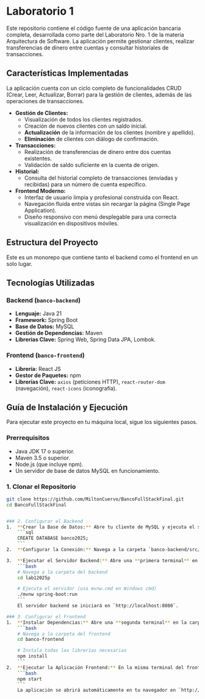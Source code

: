 


# Laboratorio 1

Este repositorio contiene el código fuente de una aplicación bancaria completa, desarrollada como parte del Laboratorio Nro. 1 de la materia Arquitectura de Software. La aplicación permite gestionar clientes, realizar transferencias de dinero entre cuentas y consultar historiales de transacciones.

## Características Implementadas

La aplicación cuenta con un ciclo completo de funcionalidades CRUD (Crear, Leer, Actualizar, Borrar) para la gestión de clientes, además de las operaciones de transacciones.

* **Gestión de Clientes:**
    * Visualización de todos los clientes registrados.
    * Creación de nuevos clientes con un saldo inicial.
    * **Actualización** de la información de los clientes (nombre y apellido).
    * **Eliminación** de clientes con diálogo de confirmación.
* **Transacciones:**
    * Realización de transferencias de dinero entre dos cuentas existentes.
    * Validación de saldo suficiente en la cuenta de origen.
* **Historial:**
    * Consulta del historial completo de transacciones (enviadas y recibidas) para un número de cuenta específico.
* **Frontend Moderno:**
    * Interfaz de usuario limpia y profesional construida con React.
    * Navegación fluida entre vistas sin recargar la página (Single Page Application).
    * Diseño responsivo con menú desplegable para una correcta visualización en dispositivos móviles.

## Estructura del Proyecto

Este es un monorepo que contiene tanto el backend como el frontend en un solo lugar.


## Tecnologías Utilizadas

### Backend (`banco-backend`)
* **Lenguaje:** Java 21
* **Framework:** Spring Boot
* **Base de Datos:** MySQL
* **Gestión de Dependencias:** Maven
* **Librerías Clave:** Spring Web, Spring Data JPA, Lombok.

### Frontend (`banco-frontend`)
* **Librería:** React JS
* **Gestor de Paquetes:** npm
* **Librerías Clave:** `axios` (peticiones HTTP), `react-router-dom` (navegación), `react-icons` (iconografía).

## Guía de Instalación y Ejecución

Para ejecutar este proyecto en tu máquina local, sigue los siguientes pasos.

### Prerrequisitos
* Java JDK 17 o superior.
* Maven 3.5 o superior.
* Node.js (que incluye npm).
* Un servidor de base de datos MySQL en funcionamiento.

### 1. Clonar el Repositorio
```bash
git clone https://github.com/MiltonCuervo/BancoFullStackFinal.git
cd BancoFullStackFinal


### 2. Configurar el Backend
1.  **Crear la Base de Datos:** Abre tu cliente de MySQL y ejecuta el siguiente comando:
    ```sql
    CREATE DATABASE banco2025;
    ```
2.  **Configurar la Conexión:** Navega a la carpeta `banco-backend/src/main/resources/` y abre el archivo `application.properties`. Asegúrate de que las credenciales (`spring.datasource.username` y `spring.datasource.password`) coincidan con tu configuración local de MySQL.

3.  **Ejecutar el Servidor Backend:** Abre una **primera terminal** en la carpeta raíz del proyecto y ejecuta:
    ```bash
    # Navega a la carpeta del backend
    cd lab12025p

    # Ejecuta el servidor (usa mvnw.cmd en Windows cmd)
    ./mvnw spring-boot:run
    ```
    El servidor backend se iniciará en `http://localhost:8080`.

### 3. Configurar el Frontend
1.  **Instalar Dependencias:** Abre una **segunda terminal** en la carpeta raíz del proyecto y ejecuta:
    ```bash
    # Navega a la carpeta del frontend
    cd banco-frontend

    # Instala todas las librerías necesarias
    npm install
    ```
2.  **Ejecutar la Aplicación Frontend:** En la misma terminal del frontend, ejecuta:
    ```bash
    npm start
    ```
    La aplicación se abrirá automáticamente en tu navegador en `http://localhost:3000`.
